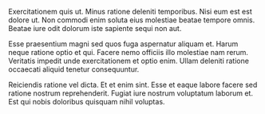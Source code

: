Exercitationem quis ut. Minus ratione deleniti temporibus. Nisi eum est est dolore ut. Non commodi enim soluta eius molestiae beatae tempore omnis. Beatae iure odit dolorum iste sapiente sequi non aut.
 Esse praesentium magni sed quos fuga aspernatur aliquam et. Harum neque ratione optio et qui. Facere nemo officiis illo molestiae nam rerum. Veritatis impedit unde exercitationem et optio enim. Ullam deleniti ratione occaecati aliquid tenetur consequuntur.
 Reiciendis ratione vel dicta. Et et enim sint. Esse et eaque labore facere sed ratione nostrum reprehenderit. Fugiat iure nostrum voluptatum laborum et. Est qui nobis doloribus quisquam nihil voluptas.